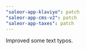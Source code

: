 ```yaml
---
"saleor-app-klaviyo": patch
"saleor-app-cms-v2": patch
"saleor-app-taxes": patch
---
```


Improved some text typos.
